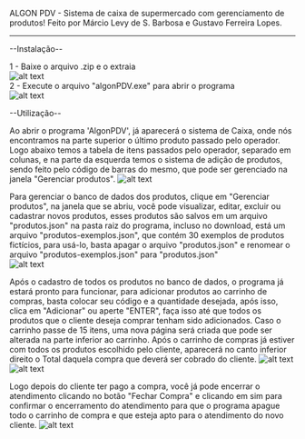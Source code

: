 ALGON PDV - Sistema de caixa de supermercado com gerenciamento de produtos!
Feito por Márcio Levy de S. Barbosa e Gustavo Ferreira Lopes.
__________________________________________________________________

--Instalação--

1 - Baixe o arquivo .zip e o extraia<br>![alt text](https://i.imgur.com/aS1GlkY.png)<br>2 - Execute o arquivo "algonPDV.exe" para abrir o programa<br>![alt text](https://i.imgur.com/TmC7jta.png)

--Utilização--

Ao abrir o programa 'AlgonPDV', já aparecerá o sistema de Caixa, onde nós encontramos na parte superior o último produto passado pelo operador. Logo abaixo temos a tabela
de itens passados pelo operador, separado em colunas, e na parte da esquerda temos o sistema de adição de produtos, sendo feito pelo código de barras do mesmo, que pode ser
gerenciado na janela "Gerenciar produtos".
![alt text](https://i.imgur.com/s1FW3W8.png)

Para gerenciar o banco de dados dos produtos, clique em "Gerenciar produtos", na janela que se abriu, você pode visualizar, editar, excluir ou cadastrar novos produtos,
esses produtos são salvos em um arquivo "produtos.json" na pasta raiz do programa, incluso no download, está um arquivo "produtos-exemplos.json", que contém 30 exemplos
de produtos fictícios, para usá-lo, basta apagar o arquivo "produtos.json" e renomear o arquivo "produtos-exemplos.json" para "produtos.json"<br>
![alt text](https://i.imgur.com/FOKMFuS.png)

Após o cadastro de todos os produtos no banco de dados, o programa já estará pronto para funcionar, para adicionar produtos ao carrinho de compras, basta colocar seu código
e a quantidade desejada, após isso, clica em "Adicionar" ou aperte "ENTER", faça isso até que todos os produtos que o cliente deseja comprar tenham sido adicionados. Caso o
carrinho passe de 15 itens, uma nova página será criada que pode ser alterada na parte inferior ao carrinho. Após o carrinho de compras já estiver com todos os produtos escolhido 
pelo cliente, aparecerá no canto inferior direito o Total daquela compra que deverá ser cobrado do cliente.
![alt text](https://i.imgur.com/1sBUzWq.png) ![alt text](https://i.imgur.com/LmY97oo.png)

Logo depois do cliente ter pago a compra, você já pode encerrar o atendimento clicando no botão "Fechar Compra" e clicando em sim para confirmar o encerramento do atendimento
para que o programa apague todo o carrinho de compra e que esteja apto para o atendimento do novo cliente.
![alt text](https://i.imgur.com/pIusmNm.png)
